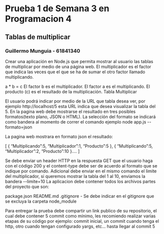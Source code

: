 # Prueba 1 de Semana 3 en Programacion 4

## Tablas de multiplicar

### Guillermo Munguia - 61841340

Crear una aplicación en Node.js que permita mostrar al usuario las tablas de multiplicar por medio de una página web.
El multiplicador es el factor que indica las veces que el que se ha de sumar el otro factor llamado multiplicando.

a * b = c
El factor b es el multiplicador.
El factor a es el multiplicando.
El producto (c) es el resultado de la multiplicación.
Tabla Multiplicar

El usuario podrá indicar por medio de la URL que tabla desea ver, por ejemplo http://localhost/5 esta URL indica que desea visualizar la tabla del 5. En la pagina web debe mostrarse el resultado en tres posibles formatos(texto plano, JSON o HTML).
La selección del formato se indicará como bandera al momento de correr el comando ejemplo node app.js --formato=json

La pagina web mostrara en formato json el resultado:

[
  {
    “Multiplicando”:5,
    “Multiplicador”:1,
    “Producto”:5
  },
  {
  “Multiplicando”:5,
  “Multiplicador”:2,
  “Producto”:10
  }….
]

Se debe enviar un header HTTP en la respuesta GET que el usuario haga con el código 200 y el content-type debe ser de acuerdo al formato que se indique por comando.
Adicional debe enviar en el mismo comando el limite del multiplicador, si queremos mostrar la tabla del 1 al 10, enviamos la bandera --limite=10
La aplicacion debe contener todos los archivos partes del proyecto que son:

package.json
README.md
.gitignore - Se debe indicar en el gitignore que se excluya la carpeta node_module

Para entregar la prueba debe compartir un link publico de su repositorio, el cual debe contener 5 commit como mínimo, les recomiendo realizar varias etapas de su código por ejemplo: commit inicial, un commit cuando tenga el http, otro cuando tengan configurado yargs, etc… hasta llegar al commit 5